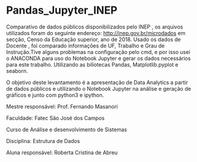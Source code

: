 # Pandas_Jupyter_INEP
Comparativo de dados públicos disponibilizados pelo INEP , os arquivos utilizados foram do seguinte endereço: 
http://inep.gov.br/microdados em secção, Censo da Educação superior, ano de 2018.
Usado os dados de Docente , foi comparado informações de UF, Trabalho e Grau de Instrução.Tive alguns problemas na configuração pelo cmd, e por isso usei o ANACONDA para uso do Notebook Jupyter e gerar os dados necessários para este trabalho. Utilizando as biliotecas Pandas, Matplotlib.pyplot e seaborn.

O objetivo deste levantamento é a apresentação de Data Analytics a partir de dados públicos e utilizando o Notebook Jupyter na análise e geração de gráficos e junto com python3 e ipython.

Mestre responsável: Prof. Fernando Masanori

Faculdade: Fatec São José dos Campos

Curso de Análise e desenvolvimento de Sistemas

Disciplina: Estrutura de Dados

Aluna responsável: Roberta Cristina de Abreu
